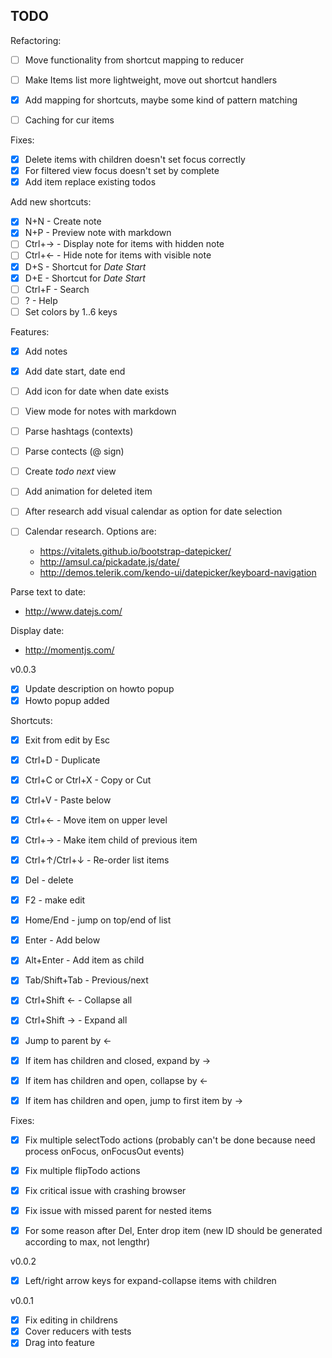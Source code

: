 TODO
----


Refactoring:

 - [ ] Move functionality from shortcut mapping to reducer
 - [ ] Make Items list more lightweight, move out shortcut handlers
 - [X] Add mapping for shortcuts, maybe some kind of pattern matching
 - [ ] Caching for cur items


Fixes:

 - [X] Delete items with children doesn't set focus correctly
 - [X] For filtered view focus doesn't set by complete
 - [X] Add item replace existing todos

Add new shortcuts:

 - [X] N+N - Create note
 - [X] N+P - Preview note with markdown
 - [ ] Ctrl+→ - Display note for items with hidden note
 - [ ] Ctrl+← - Hide note for items with visible note
 - [X] D+S - Shortcut for _Date Start_
 - [X] D+E - Shortcut for _Date Start_
 - [ ] Ctrl+F - Search
 - [ ] ? - Help
 - [ ] Set colors by 1..6 keys

Features:

 - [X] Add notes
 - [X] Add date start, date end
 - [ ] Add icon for date when date exists
 - [ ] View mode for notes with markdown
 - [ ] Parse hashtags (contexts)
 - [ ] Parse contects (@ sign)
 - [ ] Create _todo next_ view
 - [ ] Add animation for deleted item
 - [ ] After research add visual calendar as option for date selection
 - [ ] Calendar research. Options are:

   - https://vitalets.github.io/bootstrap-datepicker/
   - http://amsul.ca/pickadate.js/date/
   - http://demos.telerik.com/kendo-ui/datepicker/keyboard-navigation

 Parse text to date:
  - http://www.datejs.com/

 Display date:
  - http://momentjs.com/


v0.0.3

 - [X] Update description on howto popup
 - [X] Howto popup added

Shortcuts:

 - [X] Exit from edit by Esc
 - [X] Ctrl+D - Duplicate
 - [X] Ctrl+C or Ctrl+X - Copy or Cut
 - [X] Ctrl+V - Paste below
 - [X] Ctrl+← - Move item on upper level
 - [X] Ctrl+→ - Make item child of previous item
 - [X] Ctrl+↑/Ctrl+↓ - Re-order list items
 - [X] Del - delete
 - [X] F2 - make edit
 - [X] Home/End - jump on top/end of list
 - [X] Enter - Add below
 - [X] Alt+Enter - Add item as child
 - [X] Tab/Shift+Tab - Previous/next
 - [X] Ctrl+Shift ← - Collapse all
 - [X] Ctrl+Shift → - Expand all
 - [X] Jump to parent by ←
 - [X] If item has children and closed, expand by →
 - [X] If item has children and open, collapse by ←
 - [X] If item has children and open, jump to first item by →


Fixes:

 - [X] Fix multiple selectTodo actions (probably can't be done because need process onFocus, onFocusOut events)
 - [X] Fix multiple flipTodo actions
 - [X] Fix critical issue with crashing browser
 - [X] Fix issue with missed parent for nested items
 - [X] For some reason after Del, Enter drop item (new ID should be generated according to max, not lengthr)


v0.0.2

 - [X] Left/right arrow keys for expand-collapse items with children


v0.0.1

 - [X] Fix editing in childrens
 - [X] Cover reducers with tests
 - [X] Drag into feature

